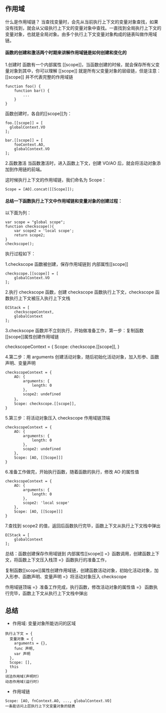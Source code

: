 ## 作用域
什么是作用域链？
当查找变量时，会先从当前执行上下文的变量对象查找，如果没有找到，就会从父级执行上下文的变量对象中查找。一直找到全局执行上下文的变量对象，也就是全局对象。由多个执行上下文变量对象构成的链表叫做作用域链。

#### 函数的创建和激活两个时期来讲解作用域链是如何创建和变化的

1.创建时
函数有一个内部属性 [[scope]]，当函数创建的时候，就会保存所有父变量对象到其中，你可以理解 [[scope]] 就是所有父变量对象的层级链，但是注意：[[scope]] 并不代表完整的作用域链
```
function foo() {
    function bar() {
        ...
    }
}
```
函数创建时，各自的[[scope]]为：
```
foo.[[scope]] = [
  globalContext.VO
];

bar.[[scope]] = [
    fooContext.AO,
    globalContext.VO
];
```

2.函数激活
当函数激活时，进入函数上下文，创建 VO/AO 后，就会将活动对象添加到作用链的前端。

这时候执行上下文的作用域链，我们命名为 Scope：
```
Scope = [AO].concat([[Scope]]);
```

#### 总结一下函数执行上下文中作用域链和变量对象的创建过程：
以下面为列：
```
var scope = "global scope";
function checkscope(){
    var scope2 = 'local scope';
    return scope2;
}
checkscope();
```

执行过程如下：

1.checkscope 函数被创建，保存作用域链到 内部属性[[scope]]
```
checkscope.[[scope]] = [
    globalContext.VO
];
```


2.执行 checkscope 函数，创建 checkscope 函数执行上下文，checkscope 函数执行上下文被压入执行上下文栈
```
ECStack = [
    checkscopeContext,
    globalContext
];
```


3.checkscope 函数并不立刻执行，开始做准备工作，第一步：复制函数[[scope]]属性创建作用域链

checkscopeContext = {
    Scope: checkscope.[[scope]],
}



4.第二步：用 arguments 创建活动对象，随后初始化活动对象，加入形参、函数声明、变量声明
```
checkscopeContext = {
    AO: {
        arguments: {
            length: 0
        },
        scope2: undefined
    }，
    Scope: checkscope.[[scope]],
}
```


5.第三步：将活动对象压入 checkscope 作用域链顶端
```
checkscopeContext = {
    AO: {
        arguments: {
            length: 0
        },
        scope2: undefined
    },
    Scope: [AO, [[Scope]]]
}
```


6.准备工作做完，开始执行函数，随着函数的执行，修改 AO 的属性值
```
checkscopeContext = {
    AO: {
        arguments: {
            length: 0
        },
        scope2: 'local scope'
    },
    Scope: [AO, [[Scope]]]
}
```

7.查找到 scope2 的值，返回后函数执行完毕，函数上下文从执行上下文栈中弹出
```
ECStack = [
    globalContext
];
```

总结：函数创建保存作用域链到 内部属性[[scope]] =》函数调用，创建函数上下文，将函数上下文压入栈顶 =》函数执行的准备工作，

复制函数[[scope]]属性创建作用域链，创建函数活动对象，初始化活动对象，加入形参、函数声明、变量声明 =》将活动对象压入 checkscope 

作用域链顶端 =》准备工作完成，执行函数，修改活动对象的属性值 =》 函数执行完毕，函数上下文从执行上下文栈中弹出

## 总结
- 作用域: 变量对象所能访问的区域
```
执行上下文 = {
  变量对象 = {
    arguments = {},
    func 声明,
    var 声明
  },
  Scope: [],
  this
}
词法作用域(声明时)
动态作用域(运行时)
```
- 作用域链
```
Scope: [AO, fnContext.AO, ..., globalContext.VO]
一条能访问上层执行上下文变量对象的链表
```

